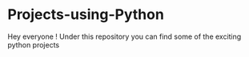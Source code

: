 # Projects-using-Python
Hey everyone ! Under this repository you can find some of the exciting python projects 
